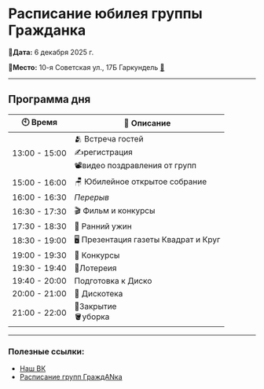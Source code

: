 # Расписание юбилея группы Гражданка

**📅Дата:** 6 декабря 2025 г.

**📍Место:** 10-я Советская ул., 17Б Гаркундель  [🔗](https://yandex.ru/maps/-/CLfmEVif)

---

## Программа дня

| 🕙 Время | 📖 Описание |
|-------------|----------|
| 13:00 - 15:00 | 🫂 Встреча гостей<br>✍️регистрация<br>📽видео поздравления от групп |
| 15:00 - 16:00 | 🪑 Юбилейное открытое собрание |
| 16:00 - 16:30 | *Перерыв* |
| 16:30 - 17:30 | 🎬 Фильм и конкурсы |
| 17:30 - 18:30 | 🍴 Ранний ужин |
| 18:30 - 19:00 | 🖥 Презентация газеты Квадрат и Круг |
| 19:00 - 19:30 |🎫 Конкурсы |
| 19:30 - 19:40 | 🎰Лотереия |
| 19:40 - 20:00 | Подготовка к Диско |
| 20:00 - 21:00 | 🪩 Дискотека |
| 21:00 - 22:00 | 🚪Закрытие<br>🪣уборка |
---

### Полезные ссылки:
- [Наш ВК](https://vk.com/grazhdankagroup)
- [Расписание групп ГраждANка](https://na-russia.org/sankt-peterburg/group/320)

